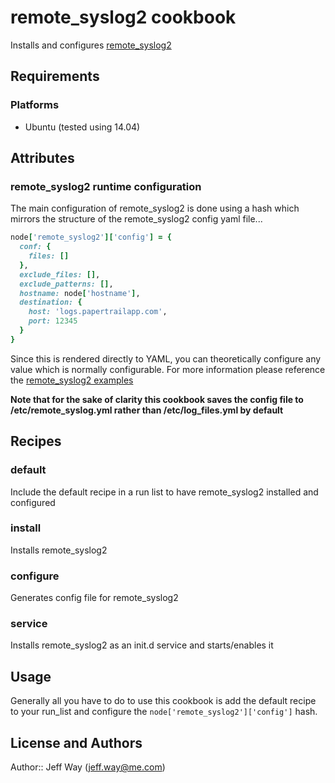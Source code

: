 remote_syslog2 cookbook
=======================
Installs and configures [remote_syslog2](https://github.com/papertrail/remote_syslog2)

Requirements
------------
### Platforms
- Ubuntu (tested using 14.04)

Attributes
----------
### remote_syslog2 runtime configuration
The main configuration of remote_syslog2 is done using a hash which mirrors the structure of the remote_syslog2 config yaml file...

```ruby
node['remote_syslog2']['config'] = {
  conf: {
    files: []
  },
  exclude_files: [],
  exclude_patterns: [],
  hostname: node['hostname'],
  destination: {
    host: 'logs.papertrailapp.com',
    port: 12345
  }
}
```

Since this is rendered directly to YAML, you can theoretically configure any value which is normally configurable. For more information please reference the [remote_syslog2 examples](https://github.com/papertrail/remote_syslog2/tree/master/examples)

**Note that for the sake of clarity this cookbook saves the config file to /etc/remote_syslog.yml rather than /etc/log_files.yml by default**

Recipes
-------
### default
Include the default recipe in a run list to have remote_syslog2 installed and configured

### install
Installs remote_syslog2

### configure
Generates config file for remote_syslog2

### service
Installs remote_syslog2 as an init.d service and starts/enables it

Usage
-----
Generally all you have to do to use this cookbook is add the default recipe to your run_list and configure the `node['remote_syslog2']['config']` hash.

License and Authors
-------------------
Author:: Jeff Way (<jeff.way@me.com>)
